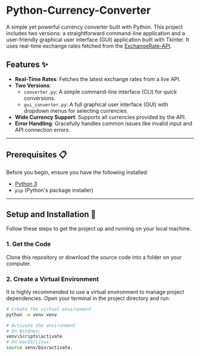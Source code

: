 # Python-Currency-Converter
A simple yet powerful currency converter built with Python. This project includes two versions: a straightforward command-line application and a user-friendly graphical user interface (GUI) application built with Tkinter. It uses real-time exchange rates fetched from the [ExchangeRate-API](https://www.exchangerate-api.com/).  
## Features ✨

* **Real-Time Rates**: Fetches the latest exchange rates from a live API.
* **Two Versions**:
    * `converter.py`: A simple command-line interface (CLI) for quick conversions.
    * `gui_converter.py`: A full graphical user interface (GUI) with dropdown menus for selecting currencies.
* **Wide Currency Support**: Supports all currencies provided by the API.
* **Error Handling**: Gracefully handles common issues like invalid input and API connection errors.

***

## Prerequisites 📋

Before you begin, ensure you have the following installed:
* [Python 3](https://www.python.org/downloads/)
* `pip` (Python's package installer)

***

## Setup and Installation 🚀

Follow these steps to get the project up and running on your local machine.

### 1. Get the Code
Clone this repository or download the source code into a folder on your computer.

### 2. Create a Virtual Environment
It is highly recommended to use a virtual environment to manage project dependencies. Open your terminal in the project directory and run:

```bash
# Create the virtual environment
python -m venv venv

# Activate the environment
# On Windows:
venv\Scripts\activate
# On macOS/Linux:
source venv/bin/activate.
